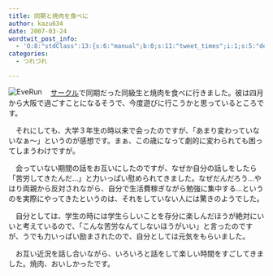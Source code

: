 ```yaml
---
title: 同期と焼肉を食べに
author: kazu634
date: 2007-03-24
wordtwit_post_info:
  - 'O:8:"stdClass":13:{s:6:"manual";b:0;s:11:"tweet_times";i:1;s:5:"delay";i:0;s:7:"enabled";i:1;s:10:"separation";s:2:"60";s:7:"version";s:3:"3.7";s:14:"tweet_template";b:0;s:6:"status";i:2;s:6:"result";a:0:{}s:13:"tweet_counter";i:2;s:13:"tweet_log_ids";a:1:{i:0;i:2835;}s:9:"hash_tags";a:0:{}s:8:"accounts";a:1:{i:0;s:7:"kazu634";}}'
categories:
  - つれづれ

---
```

<div class="section">
<p>
<a href="http://everun.hp.infoseek.co.jp/" onclick="__gaTracker('send', 'event', 'outbound-article', 'http://everun.hp.infoseek.co.jp/', '');" target="_blank"><img align="left" alt="EveRun" src="http://img.simpleapi.net/small/http://everun.hp.infoseek.co.jp/" border="0" /></a>
</p>
  
<p>
    　<a href="http://everun.hp.infoseek.co.jp/" onclick="__gaTracker('send', 'event', 'outbound-article', 'http://everun.hp.infoseek.co.jp/', 'サークル');" target="_blank">サークル</a>で同期だった同級生と焼肉を食べに行きました。彼は四月から大阪で過ごすことになるそうで、今度遊びに行こうかと思っているところです。
</p>
  
<p>
    　それにしても、大学３年生の時以来で会ったのですが、「あまり変わっていないなぁ～」というのが感想です。まぁ、この歳になって劇的に変わられても困ってしまうわけですが。
</p>
  
<p>
    　会っていない期間の話をお互いにしたのですが、なぜか自分の話しをしたら「苦労してきたんだ…」と力いっぱい慰められてきました。なぜだんだろう…やはり両親から反対されながら、自分で生活費稼ぎながら勉強に集中する…というのを実際にやってきたというのは、それをしていない人には驚きのようでした。
</p>
  
<p>
    　自分としては、学生の時には学生らしいことを存分に楽しんだほうが絶対にいいと考えているので、「こんな苦労なんてしないほうがいい」と言ったのですが、うでも力いっぱい励まされたので、自分としては元気をもらいました。
</p>
  
<p>
    　お互い近況を話し合いながら、いろいろと話をして楽しい時間をすごしてきました。焼肉、おいしかったです。
</p>
</div>
